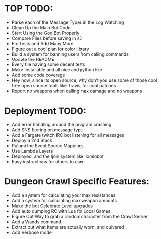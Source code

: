 TOP TODO:
=========
  - Parse each of the Message Types in the Log Watching
  - Clean Up the Main Bot Code
  - Start Using the God Bot Properly
  - Compare Files before saving in s3
  - Fix Tests and Add Many More
  - Figure out a cool plan for color library
  - Build a system for banning users from calling commands
  - Update the README
  - Every file having some decent tests
  - Make Installable and all nice and python like
  - Add some code coverage
  - Hey now, since its open source, why don't you use some of those cool
    free open source tools like Travis, for cool patches
  - Report no weapons when calling max damage and no weapons


Deployment TODO:
================
  - Add error handling around the program crashing
  - Add SNS fitering on message type
  - Add a Fargate twitch IRC bot listening for all messages
  - Deploy a 2nd Stack
  - Pulumi the Event Source Mappings
  - Use Lambda Layers
  - Deployed, and the !join system like !lomlobot
  - Easy instructions for others to user


Dungeon Crawl Specific Features:
================================
  - Add a system for calculating your max resistances
  - Add a system for calculating max weapon amounts
  - Make the bot Celebrate Level upgrades
  - Add auto dumping RC with Lua for Local Games
  - Figure Out Way to grab a random character from the Crawl Server
  - Add a Wands command
  - Extract out what Items are actually worn, and quivered
  - Add Verbose mode
